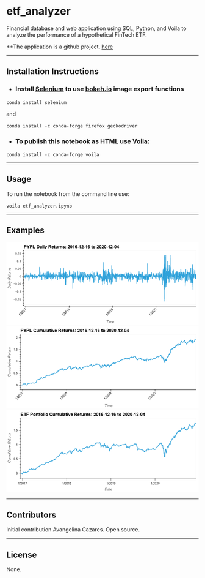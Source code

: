# etf_analyzer
Financial database and web application using SQL, Python, and Voila to analyze the performance of a hypothetical FinTech ETF.

**The application is a github project. [here](https://github.com/avangelinac/etf_analyzer)

---
## Installation Instructions
- ### Install [Selenium](https://selenium-python.readthedocs.io/) to use [bokeh.io](https://docs.bokeh.org/en/latest/) image export functions
```shell
conda install selenium
```
and
```shell
conda install -c conda-forge firefox geckodriver
```
- ### To publish this notebook as HTML use [Voila](https://voila.readthedocs.io/en/stable/index.html):
```shell 
conda install -c conda-forge voila
```

---
## Usage
To run the notebook from the command line use:
```shell
voila etf_analyzer.ipynb
```

---
## Examples
![PYPL Daily Returns](Images/daily_returns.png)
![PYPL Cumulative Returns](Images/cumulative.png)
![ETF Portfolio](Images/etf_portfolio.png)

---
## Contributors
Initial contribution Avangelina Cazares. Open source.

---
## License
None.